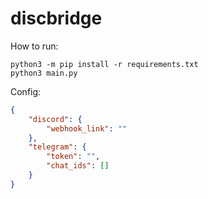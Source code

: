 # discbridge

How to run:
```console
python3 -m pip install -r requirements.txt
python3 main.py
```

Config:
```json
{
    "discord": {
        "webhook_link": ""
    },
    "telegram": {
        "token": "",
        "chat_ids": []
    }
}
```
